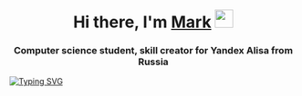 <h1 align="center">Hi there, I'm <a href="https://dialogs.yandex.ru/store/skills/c1db0464-sdaj-gto" target="_blank">Mark</a> 
<img src="https://github.com/blackcater/blackcater/raw/main/images/Hi.gif" height="32"/></h1>
<h3 align="center">Computer science student, skill creator for Yandex Alisa from Russia</h3>

[![Typing SVG](https://readme-typing-svg.herokuapp.com?color=%2336BCF7&lines=The+Face+recognition+programm)](https://git.io/typing-svg)
